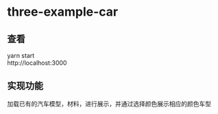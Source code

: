 # three-example-car
## 查看
yarn start    
http://localhost:3000

## 实现功能
加载已有的汽车模型，材料，进行展示，并通过选择颜色展示相应的颜色车型
